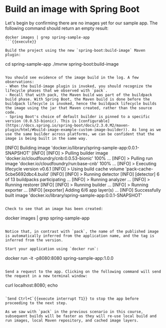# Build an image with Spring Boot

Let's begin by confirming there are no images yet for our sample app. The following command should return an empty result: 
```
docker images | grep spring-sample-app
```{{execute}}

Build the project using the new `spring-boot:build-image` Maven plugin:
```
cd spring-sample-app
./mvnw spring-boot:build-image
```{{execute}}

You should see evidence of the image build in the log. A few observations:
- When the build-image plugin is invoked, you should recognize the lifecycle phases that we observed with `pack`. 
- Recall that with pack, the Maven build was part of the buildpack build phase. With Spring Boot, the Maven build is done before the buildpack lifecycle is invoked, hence the buildpack lifecycle builds the image using the jar that Maven created, rather than the source code.
- Spring Boot's choice of default builder is pinned to a specific version (0.0.53-bionic). This is [configurable](https://docs.spring.io/spring-boot/docs/2.3.0.M2/maven-plugin/html/#build-image-example-custom-image-builder)). As long as we use the same builder across platforms, we can be confident that the image is being built in the same way.
```
[INFO] Building image 'docker.io/library/spring-sample-app:0.0.1-SNAPSHOT'
[INFO]
[INFO]  > Pulling builder image 'docker.io/cloudfoundry/cnb:0.0.53-bionic' 100%
...
[INFO]  > Pulling run image 'docker.io/cloudfoundry/run:base-cnb' 100%
...
[INFO]  > Executing lifecycle version v0.6.1
[INFO]  > Using build cache volume 'pack-cache-5cbe5692dbc4.build'
[INFO]
[INFO]  > Running detector
[INFO]     [detector]    6 of 13 buildpacks participating
...
[INFO]  > Running analyzer
...
[INFO]  > Running restorer
[INFO]
[INFO]  > Running builder
...
[INFO]  > Running exporter
...
[INFO]     [exporter]    Adding 6/6 app layer(s)
...
[INFO] Successfully built image 'docker.io/library/spring-sample-app:0.0.1-SNAPSHOT'
```

Check to see that an image has been created:
```
docker images | grep spring-sample-app
```{{execute}}

Notice that, in contrast with `pack`, the name of the published image is automatically inferred from the application name, and the tag is inferred from the version.

Start your application using `docker run`:
```
docker run -it -p8080:8080 spring-sample-app:1.0.0
```{{execute}}

Send a request to the app. Clicking on the following command will send the request in a new terminal window:
```
curl localhost:8080; echo
```{{execute T2}}

`Send Ctrl+C`{{execute interrupt T1}} to stop the app before proceeding to the next step.

As we saw with `pack` in the previous scenario in this course, subsequent builds will be faster as they will re-use local build and run images, local Maven repository, and cached image layers.